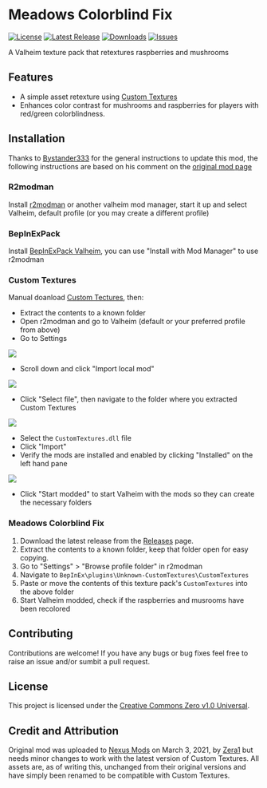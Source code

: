 # Meadows Colorblind Fix

[![License](https://img.shields.io/badge/license-CC0-blue.svg)](https://github.com/hdpinto/mod-valheim-meadows-colorblind-fix/blob/main/LICENSE)
[![Latest Release](https://img.shields.io/github/v/release/hdpinto/mod-valheim-meadows-colorblind-fix)](https://github.com/hdpinto/mod-valheim-meadows-colorblind-fix/releases)
[![Downloads](https://img.shields.io/github/downloads/hdpinto/mod-valheim-meadows-colorblind-fix/total)](https://github.com/hdpinto/mod-valheim-meadows-colorblind-fix/releases)
[![Issues](https://img.shields.io/github/issues/hdpinto/mod-valheim-meadows-colorblind-fix)](https://github.com/hdpinto/mod-valheim-meadows-colorblind-fix/issues)

A Valheim texture pack that retextures raspberries and mushrooms

## Features

- A simple asset retexture using [Custom Textures](https://www.nexusmods.com/valheim/mods/48)
- Enhances color contrast for mushrooms and raspberries for players with red/green colorblindness.

## Installation

Thanks to [Bystander333](https://www.nexusmods.com/valheim/users/49936796) for the general instructions to update this mod, the following instructions are based on his comment on the [original mod page](https://www.nexusmods.com/valheim/mods/252?tab=posts)

### R2modman

Install [r2modman](https://thunderstore.io/package/ebkr/r2modman/) or another valheim mod manager, start it up and select Valheim, default profile (or you may create a different profile)

### BepInExPack

Install [BepInExPack Valheim](https://valheim.thunderstore.io/package/denikson/BepInExPack_Valheim/), you can use "Install with Mod Manager" to use r2modman

### Custom Textures

Manual doanload [Custom Tectures](https://www.nexusmods.com/valheim/mods/48), then:

- Extract the contents to a known folder
- Open r2modman and go to Valheim (default or your preferred profile from above)
- Go to Settings

![](https://hdpinto.s-ul.eu/lUpZA3hs)
- Scroll down and click "Import local mod"

![](https://hdpinto.s-ul.eu/xQTnOObb)
- Click "Select file", then navigate to the folder where you extracted Custom Textures

![](https://hdpinto.s-ul.eu/pNPB6mWT)
- Select the `CustomTextures.dll` file
- Click "Import"
- Verify the mods are installed and enabled by clicking "Installed" on the left hand pane

![](https://hdpinto.s-ul.eu/0JvtMGn3)
- Click "Start modded" to start Valheim with the mods so they can create the necessary folders

### Meadows Colorblind Fix

1. Download the latest release from the [Releases](https://github.com/hdpinto/mod-valheim-meadows-colorblind-fix/releases) page.
2. Extract the contents to a known folder, keep that folder open for easy copying.
3. Go to "Settings" > "Browse profile folder" in r2modman
4. Navigate to `BepInEx\plugins\Unknown-CustomTextures\CustomTextures`
5. Paste or move the contents of this texture pack's `CustomTextures` into the above folder
6. Start Valheim modded, check if the raspberries and musrooms have been recolored

## Contributing

Contributions are welcome! If you have any bugs or bug fixes feel free to raise an issue and/or sumbit a pull request.

## License

This project is licensed under the [Creative Commons Zero v1.0 Universal](https://github.com/hdpinto/mod-valheim-meadows-colorblind-fix/blob/main/LICENSE).

## Credit and Attribution

Original mod was uploaded to [Nexus Mods](https://www.nexusmods.com) on March 3, 2021, by [Zera1](https://www.nexusmods.com/valheim/users/889004) but needs minor changes to work with the latest version of Custom Textures. All assets are, as of writing this, unchanged from their original versions and have simply been renamed to be compatible with Custom Textures.

